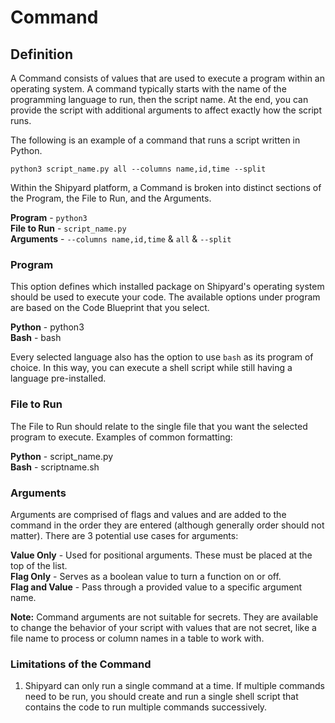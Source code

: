 # Command

## Definition

A Command consists of values that are used to execute a program within an operating system. A command typically starts with the name of the programming language to run, then the script name. At the end, you can provide the script with additional arguments to affect exactly how the script runs.

The following is an example of a command that runs a script written in Python.

```text
python3 script_name.py all --columns name,id,time --split
```

Within the Shipyard platform, a Command is broken into distinct sections of the Program, the File to Run, and the Arguments.

**Program** - `python3`  
**File to Run** - `script_name.py`  
**Arguments** -  `--columns name,id,time`  & `all`  & `--split`  

### Program <a id="program"></a>

This option defines which installed package on Shipyard's operating system should be used to execute your code. The available options under program are based on the Code Blueprint that you select.  
  
**Python** - python3  
**Bash** - bash

Every selected language also has the option to use `bash` as its program of choice. In this way, you can execute a shell script while still having a language pre-installed.  


### File to Run <a id="file-to-run"></a>

The File to Run should relate to the single file that you want the selected program to execute. Examples of common formatting:  
  
**Python** - script\_name.py  
**Bash** - scriptname.sh

### Arguments <a id="arguments"></a>

Arguments are comprised of flags and values and are added to the command in the order they are entered \(although generally order should not matter\). There are 3 potential use cases for arguments:

**Value Only** - Used for positional arguments. These must be placed at the top of the list.  
**Flag Only** - Serves as a boolean value to turn a function on or off.  
**Flag and Value** - Pass through a provided value to a specific argument name.  
 

**Note:** Command arguments are not suitable for secrets. They are available to change the behavior of your script with values that are not secret, like a file name to process or column names in a table to work with.

### Limitations of the Command <a id="limitations-of-the-command"></a>

1. Shipyard can only run a single command at a time. If multiple commands need to be run, you should create and run a single shell script that contains the code to run multiple commands successively.

